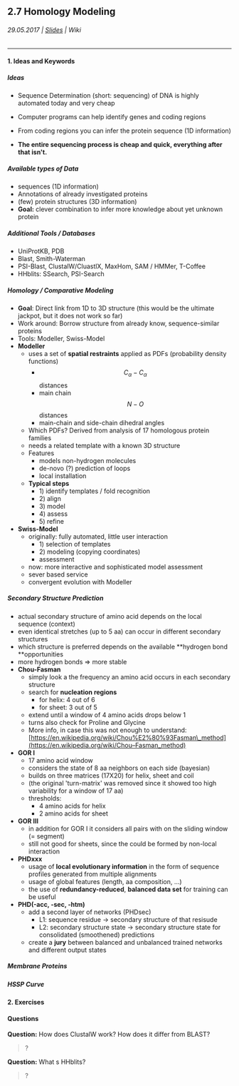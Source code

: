 ## 2.7 Homology Modeling

###### 29.05.2017 \| [Slides](https://www.rostlab.org/sites/default/files/fileadmin/teaching/SoSe17/PP1CS/20170629_PP1_secstruc_pred.pdf) \| Wiki

---

#### 1. Ideas and Keywords

##### Ideas

* Sequence Determination \(short: sequencing\) of DNA is highly automated today and very cheap

* Computer programs can help identify genes and coding regions

* From coding regions you can infer the protein sequence \(1D information\)

* **The entire sequencing process is cheap and quick, everything after that isn't.**

##### Available types of Data

* sequences \(1D information\)
* Annotations of already investigated proteins
* \(few\) protein structures \(3D information\)
* **Goal:** clever combination to infer more knowledge about yet unknown protein

##### Additional Tools / Databases

* UniProtKB, PDB
* Blast, Smith-Waterman
* PSI-Blast, ClustalW/CluastlX, MaxHom, SAM / HMMer, T-Coffee 
* HHblits: SSearch, PSI-Search

##### Homology / Comparative Modeling

* **Goal**: Direct link from 1D to 3D structure \(this would be the ultimate jackpot, but it does not work so far\)
* Work around: Borrow structure from already know, sequence-similar proteins
* Tools: Modeller, Swiss-Model
* **Modeller**
  * uses a set of **spatial restraints** applied as PDFs \(probability density functions\)
    * $$C_{\alpha} - C_{\alpha}$$ distances
    * main chain $$N-O$$ distances
    * main-chain and side-chain dihedral angles
  * Which PDFs? Derived from analysis of 17 homologous protein families
  * needs a related template with a known 3D structure
  * Features
    * models non-hydrogen molecules
    * de-novo \(?\) prediction of loops
    * local installation
  * **Typical steps**
    * 1\) identify templates / fold recognition
    * 2\) align
    * 3\) model
    * 4\) assess
    * 5\) refine
* **Swiss-Model**
  * originally: fully automated, little user interaction
    * 1\) selection of templates
    * 2\) modeling \(copying coordinates\)
    * assessment
  * now: more interactive and sophisticated model assessment
  * sever based service
  * convergent evolution with Modeller

##### Secondary Structure Prediction

* actual secondary structure of amino acid depends on the local sequence \(context\)
* even identical stretches \(up to 5 aa\) can occur in different secondary structures
* which structure is preferred depends on the available **hydrogen bond **opportunities
* more hydrogen bonds =&gt; more stable
* **Chou-Fasman**
  * simply look a the frequency an amino acid occurs in each secondary structure
  * search for **nucleation regions**
    * for helix: 4 out of 6
    * for sheet: 3 out of 5
  * extend until a window of 4 amino acids drops below 1
  * turns also check for Proline and Glycine
  * More info, in case this was not enough to understand: [https://en.wikipedia.org/wiki/Chou%E2%80%93Fasman\_method](https://en.wikipedia.org/wiki/Chou–Fasman_method)
* **GOR I**
  * 17 amino acid window
  * considers the state of 8 aa neighbors on each side \(bayesian\)
  * builds on three matrices \(17X20\) for helix, sheet and coil
  * \(the original 'turn-matrix' was removed since it showed too high variability for a window of 17 aa\)
  * thresholds: 
    * 4 amino acids for helix
    * 2 amino acids for sheet
* **GOR III**
  * in addition for GOR I it considers all pairs with on the sliding window \(= segment\)
  * still not good for sheets, since the could be formed by non-local interaction
* **PHDxxx**
  * usage of **local evolutionary information** in the form of sequence profiles generated from multiple alignments
  * usage of global features \(length, aa composition, ...\)
  * the use of **redundancy-reduced**, **balanced data set** for training can be useful
* **PHD\(-acc, -sec, -htm\)**
  * add a second layer of networks \(PHDsec\)
    * L1: sequence residue -&gt; secondary structure  of that resisude
    * L2: secondary structure state -&gt; secondary structure state for consolidated \(smoothened\) predictions
  * create a **jury** between balanced and unbalanced trained networks and different output states

##### Membrane Proteins

##### HSSP Curve

#### 2. Exercises

#### Questions

**Question:** How does ClustalW work? How does it differ from BLAST?

> ?

**Question:** What s HHblits?

> ?




